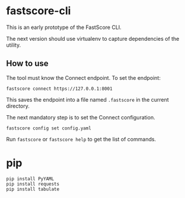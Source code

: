 
# fastscore-cli

This is an early prototype of the FastScore CLI.

The next version should use virtualenv to capture dependencies of the utility.

## How to use

The tool must know the Connect endpoint. To set the endpoint:
```
fastscore connect https://127.0.0.1:8001
```

This saves the endpoint into a file named `.fastscore` in the current directory.

The next mandatory step is to set the Connect configuration.
```
fastscore config set config.yaml
```

Run `fastscore` or `fastscore help` to get the list of commands.

# pip

```
pip install PyYAML
pip install requests
pip install tabulate
```

